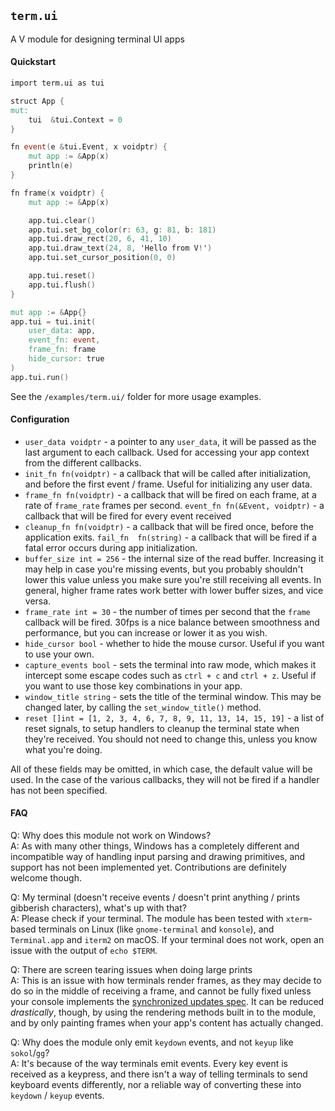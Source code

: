 ## `term.ui`

A V module for designing terminal UI apps

#### Quickstart

```v
import term.ui as tui

struct App {
mut:
    tui  &tui.Context = 0
}

fn event(e &tui.Event, x voidptr) {
    mut app := &App(x)
    println(e)
}

fn frame(x voidptr) {
    mut app := &App(x)

    app.tui.clear()
    app.tui.set_bg_color(r: 63, g: 81, b: 181)
    app.tui.draw_rect(20, 6, 41, 10)
    app.tui.draw_text(24, 8, 'Hello from V!')
    app.tui.set_cursor_position(0, 0)

    app.tui.reset()
    app.tui.flush()
}

mut app := &App{}
app.tui = tui.init(
    user_data: app,
    event_fn: event,
    frame_fn: frame
    hide_cursor: true
)
app.tui.run()
```

See the `/examples/term.ui/` folder for more usage examples.

#### Configuration

 - `user_data voidptr` - a pointer to any `user_data`, it will be passed as the last argument to each callback. Used for accessing your app context from the different callbacks.
 - `init_fn fn(voidptr)` - a callback that will be called after initialization, and before the first event / frame. Useful for initializing any user data.
 - `frame_fn fn(voidptr)` - a callback that will be fired on each frame, at a rate of `frame_rate` frames per second.
`event_fn fn(&Event, voidptr)` - a callback that will be fired for every event received
 - `cleanup_fn fn(voidptr)` - a callback that will be fired once, before the application exits.
`fail_fn  fn(string)` - a callback that will be fired if a fatal error occurs during app initialization.
 - `buffer_size int = 256` - the internal size of the read buffer. Increasing it may help in case you're missing events, but you probably shouldn't lower this value unless you make sure you're still receiving all events. In general, higher frame rates work better with lower buffer sizes, and vice versa.
 - `frame_rate int = 30` - the number of times per second that the `frame` callback will be fired. 30fps is a nice balance between smoothness and performance, but you can increase or lower it as you wish.
 - `hide_cursor bool` - whether to hide the mouse cursor. Useful if you want to use your own.
 - `capture_events bool` - sets the terminal into raw mode, which makes it intercept some escape codes such as `ctrl + c` and `ctrl + z`. Useful if you want to use those key combinations in your app.
 - `window_title string` - sets the title of the terminal window. This may be changed later, by calling the `set_window_title()` method.
 - `reset []int = [1, 2, 3, 4, 6, 7, 8, 9, 11, 13, 14, 15, 19]` - a list of reset signals, to setup handlers to cleanup the terminal state when they're received. You should not need to change this, unless you know what you're doing.

All of these fields may be omitted, in which case, the default value will be used. In the case of the various callbacks, they will not be fired if a handler has not been specified.


#### FAQ

Q: Why does this module not work on Windows?  
A: As with many other things, Windows has a completely different and incompatible way of handling input parsing and drawing primitives, and support has not been implemented yet. Contributions are definitely welcome though.

Q: My terminal (doesn't receive events / doesn't print anything / prints gibberish characters), what's up with that?  
A: Please check if your terminal. The module has been tested with `xterm`-based terminals on Linux (like `gnome-terminal` and `konsole`), and `Terminal.app` and `iterm2` on macOS. If your terminal does not work, open an issue with the output of `echo $TERM`.

Q: There are screen tearing issues when doing large prints  
A: This is an issue with how terminals render frames, as they may decide to do so in the middle of receiving a frame, and cannot be fully fixed unless your console implements the [synchronized updates spec](https://gitlab.com/gnachman/iterm2/-/wikis/synchronized-updates-spec). It can be reduced *drastically*, though, by using the rendering methods built in to the module, and by only painting frames when your app's content has actually changed.

Q: Why does the module only emit `keydown` events, and not `keyup` like `sokol`/`gg`?  
A: It's because of the way terminals emit events. Every key event is received as a keypress, and there isn't a way of telling terminals to send keyboard events differently, nor a reliable way of converting these into `keydown` / `keyup` events.
